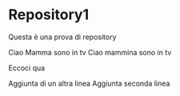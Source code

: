 # Repository1
Questa è una prova di repository 


Ciao Mamma sono in tv
Ciao mammina sono in tv

Eccoci qua

Aggiunta di un altra linea
Aggiunta seconda linea


